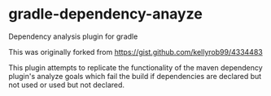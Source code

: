 # gradle-dependency-anayze
Dependency analysis plugin for gradle

This was originally forked from https://gist.github.com/kellyrob99/4334483

This plugin attempts to replicate the functionality of the maven dependency plugin's analyze goals which fail the build if dependencies are declared but not used or used but not declared.
